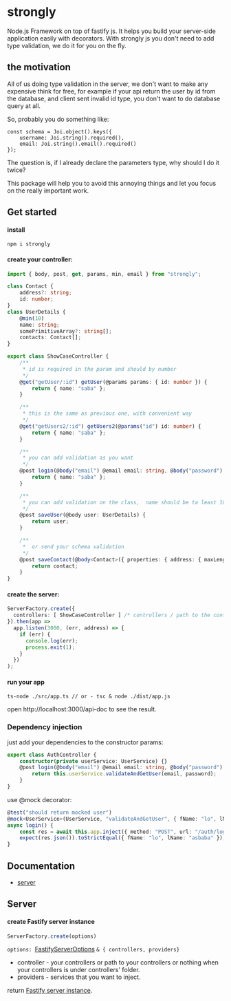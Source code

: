 # strongly
Node.js Framework on top of fastify js. It helps you build your server-side application easily with decorators. 
With strongly js you don't need to add type validation, we do it for you on the fly. 

## the motivation

All of us doing type validation in the server, we don't want to make any expensive think for free, for example if your api return the user by id from the database, and client sent invalid id type, you don't want to do database query at all.

So, probably you do something like:

```
const schema = Joi.object().keys({
    username: Joi.string().required(),
    email: Joi.string().email().required()
});
```

The question is, if I already declare the parameters type, why should I do it twice?

This package will help you to avoid this annoying things and let you focus on the really important work.

## Get started
#### install
```
npm i strongly
```

#### create your controller:
```typescript
import { body, post, get, params, min, email } from "strongly";

class Contact {
    address?: string;
    id: number;
}
class UserDetails {
    @min(10)
    name: string;
    somePrimitiveArray?: string[];
    contacts: Contact[];
}

export class ShowCaseController {
    /**
     * id is required in the param and should by number
     */
    @get("getUser/:id") getUser(@params params: { id: number }) {
        return { name: "saba" };
    }

    /**
     * this is the same as previous one, with convenient way
     */
    @get("getUsers2/:id") getUsers2(@params("id") id: number) {
        return { name: "saba" };
    }

    /**
     * you can add validation as you want
     */
    @post login(@body("email") @email email: string, @body("password") @min(6) password: string) {
        return { name: "saba" };
    }

    /**
     * you can add validation on the class,  name should be ta least 10 letters
     */
    @post saveUser(@body user: UserDetails) {
        return user;
    }

    /**
     *  or send your schema validation
     */
    @post saveContact(@body<Contact>({ properties: { address: { maxLength: 10 } } }) contact: Contact) {
        return contact;
    }
}

```

#### create the server:

```typescript
ServerFactory.create({
  controllers: [ ShowCaseController ] /* controllers / path to the controller, or nothing if your controllers located in controllers folder **/
}).then(app =>
  app.listen(3000, (err, address) => {
    if (err) {
      console.log(err);
      process.exit(1);
    }
  })
);
```

#### run your app

```
ts-node ./src/app.ts // or - tsc & node ./dist/app.js
```

open http://localhost:3000/api-doc to see the result.

### Dependency injection

just add your dependencies to the constructor params:

```typescript
export class AuthController {
    constructor(private userService: UserService) {}
    @post login(@body("email") @email email: string, @body("password") @min(6) password: string) {
        return this.userService.validateAndGetUser(email, password);
    }
}
```

use @mock decorator:
```typescript
@test("should return mocked user")
@mock<UserService>(UserService, "validateAndGetUser", { fName: "lo", lName: "asbaba" })
async login() {
    const res = await this.app.inject({ method: "POST", url: "/auth/login", body: { email: "a@b.c", password: "password" } } );
    expect(res.json()).toStrictEqual({ fName: "lo", lName: "asbaba" });
}
```

## Documentation
* [server](https://github.com/yantrab/strongly#server)

## Server
#### create Fastify server instance
```typescript
ServerFactory.create(options)
```

```options: ```[FastifyServerOptions](https://github.com/fastify/fastify/blob/master/docs/Server.md) ```& { controllers, providers}```
* controller - your controllers or path to your controllers or nothing when your controllers is under controllers' folder.
* providers - services that you want to inject.

return [Fastify server instance](https://github.com/fastify/fastify/blob/master/docs/Server.md#instance).


